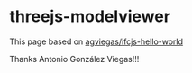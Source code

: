 # threejs-modelviewer

This page based on [agviegas/ifcjs-hello-world](https://github.com/agviegas/ifcjs-hello-world)

Thanks Antonio González Viegas!!!
